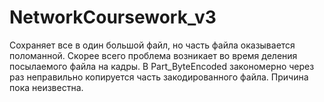 # NetworkCoursework_v3
Сохраняет все в один большой файл, но часть файла оказывается поломанной. 
Скорее всего проблема возникает во время деления посылаемого файла на кадры. 
В Part_ByteEncoded закономерно через раз неправильно копируется часть закодированного файла. Причина пока неизвестна. 
